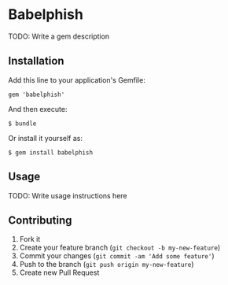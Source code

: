 # Babelphish

TODO: Write a gem description

## Installation

Add this line to your application's Gemfile:

    gem 'babelphish'

And then execute:

    $ bundle

Or install it yourself as:

    $ gem install babelphish

## Usage

TODO: Write usage instructions here

## Contributing

1. Fork it
2. Create your feature branch (`git checkout -b my-new-feature`)
3. Commit your changes (`git commit -am 'Add some feature'`)
4. Push to the branch (`git push origin my-new-feature`)
5. Create new Pull Request
